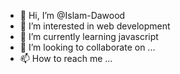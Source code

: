 - 👋 Hi, I’m @Islam-Dawood
- 👀 I’m interested in web development
- 🌱 I’m currently learning javascript
- 💞️ I’m looking to collaborate on ...
- 📫 How to reach me ...

<!---
Islam-Dawood/Islam-Dawood is a ✨ special ✨ repository because its `README.md` (this file) appears on your GitHub profile.
You can click the Preview link to take a look at your changes.
--->
